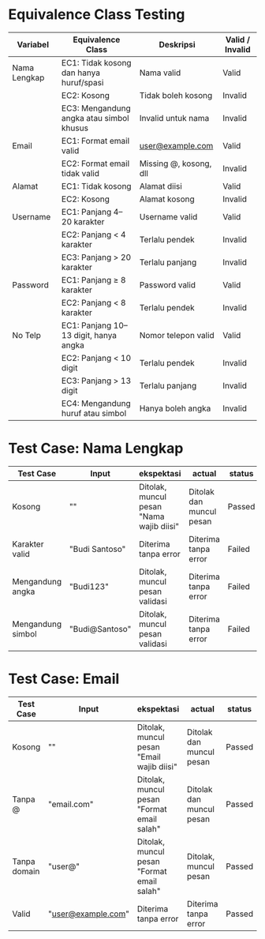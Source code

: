 # Equivalence Class Testing

| Variabel      | Equivalence Class                         | Deskripsi                         | Valid / Invalid |
|---------------|-------------------------------------------|-----------------------------------|-----------------|
| Nama Lengkap  | EC1: Tidak kosong dan hanya huruf/spasi   | Nama valid                        | Valid           |
|               | EC2: Kosong                               | Tidak boleh kosong                | Invalid         |
|               | EC3: Mengandung angka atau simbol khusus  | Invalid untuk nama                | Invalid         |
| Email         | EC1: Format email valid                   | user@example.com                  | Valid           |
|               | EC2: Format email tidak valid             | Missing @, kosong, dll            | Invalid         |
| Alamat        | EC1: Tidak kosong                         | Alamat diisi                      | Valid           |
|               | EC2: Kosong                               | Alamat kosong                     | Invalid         |
| Username      | EC1: Panjang 4–20 karakter                | Username valid                    | Valid           |
|               | EC2: Panjang < 4 karakter                 | Terlalu pendek                    | Invalid         |
|               | EC3: Panjang > 20 karakter                | Terlalu panjang                   | Invalid         |
| Password      | EC1: Panjang ≥ 8 karakter                 | Password valid                    | Valid           |
|               | EC2: Panjang < 8 karakter                 | Terlalu pendek                    | Invalid         |
| No Telp       | EC1: Panjang 10–13 digit, hanya angka     | Nomor telepon valid               | Valid           |
|               | EC2: Panjang < 10 digit                   | Terlalu pendek                    | Invalid         |
|               | EC3: Panjang > 13 digit                   | Terlalu panjang                   | Invalid         |
|               | EC4: Mengandung huruf atau simbol         | Hanya boleh angka                 | Invalid         |


# Test Case: Nama Lengkap

| Test Case         | Input           |  ekspektasi                          | actual                        | status |
|-------------------|------------------|----------------------------------------|------------------------------|--------|
| Kosong            | ""               | Ditolak, muncul pesan "Nama wajib diisi" |  Ditolak dan  muncul pesan | Passed |
| Karakter valid    | "Budi Santoso"  | Diterima tanpa error                   | Diterima tanpa error         | Failed |
| Mengandung angka  | "Budi123"       | Ditolak, muncul pesan validasi         | Diterima tanpa error         | Failed |
| Mengandung simbol | "Budi@Santoso"  | Ditolak, muncul pesan validasi         | Diterima tanpa error         | Failed |


# Test Case: Email

| Test Case       | Input             |  ekspektasi                                     | actual                        | status |
|-----------------|-------------------|------------------------|---------------------------------------------|-------------|
| Kosong          | ""                |  Ditolak, muncul pesan "Email wajib diisi"  | Ditolak dan muncul pesan | Passed|
| Tanpa @         | "email.com"       |  Ditolak, muncul pesan "Format email salah" | Ditolak dan muncul pesan| Passed|
| Tanpa domain    | "user@"           |  Ditolak, muncul pesan "Format email salah" | Ditolak, muncul pesan |Passed|
| Valid           | "user@example.com"|  Diterima tanpa error                       | Diterima tanpa error  |Passed|
